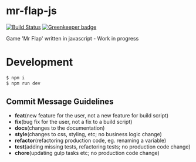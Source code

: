 # mr-flap-js

[![Build Status](https://travis-ci.org/pinussilvestrus/mr-flap-js.svg?branch=master)](https://travis-ci.org/pinussilvestrus/mr-flap-js)
[![Greenkeeper badge](https://badges.greenkeeper.io/pinussilvestrus/mr-flap-js.svg)](https://greenkeeper.io/)

Game 'Mr Flap' written in javascript - Work in progress

# Development
```sh
$ npm i
$ npm run dev
```

## Commit Message Guidelines

* **feat**(new feature for the user, not a new feature for build script)
* **fix**(bug fix for the user, not a fix to a build script)
* **docs**(changes to the documentation)
* **style**(changes to css, styling, etc; no business logic change)
* **refactor**(refactoring production code, eg. renaming a variable)
* **test**(adding missing tests, refactoring tests; no production code change)
* **chore**(updating gulp tasks etc; no production code change)
